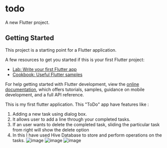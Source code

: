 # todo

A new Flutter project.

## Getting Started

This project is a starting point for a Flutter application.

A few resources to get you started if this is your first Flutter project:

- [Lab: Write your first Flutter app](https://docs.flutter.dev/get-started/codelab)
- [Cookbook: Useful Flutter samples](https://docs.flutter.dev/cookbook)

For help getting started with Flutter development, view the
[online documentation](https://docs.flutter.dev/), which offers tutorials,
samples, guidance on mobile development, and a full API reference.

This is my first flutter application. This "ToDo" app have features like :
1. Adding a new task using dialog box.
2. It allows user to add a line through your completed tasks.
3. If an user wants to delete the completed task, sliding the particular task from right will show the delete option
4. In this I have used Hive Database to store and perform operations on the tasks.
   ![image](https://github.com/user-attachments/assets/500f4722-3dee-405e-b20d-96c2cf584364)
   ![image](https://github.com/user-attachments/assets/b5dc1ca1-079f-4f01-a110-fb8ef7835a3d)
   ![image](https://github.com/user-attachments/assets/0d14988e-a7c1-42e1-8585-5703102355da)

   
